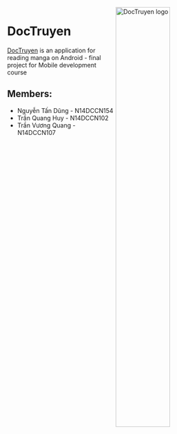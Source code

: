 
  <img src="http://pluspng.com/img-png/anime-png-anime-1280.png" alt="DocTruyen logo" title="DocTruyen" align="right" width="50%" height="50%"/>



# DocTruyen
[DocTruyen][doctruyen] is an application for reading manga on Android - final project for Mobile development course

## Members:
* Nguyễn Tấn Dũng - N14DCCN154
* Trần Quang Huy - N14DCCN102
* Trần Vương Quang - N14DCCN107




[doctruyen]: https://github.com/nhommotd14/doctruyen
